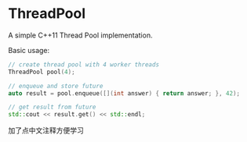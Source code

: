 ThreadPool
==========

A simple C++11 Thread Pool implementation.

Basic usage:
```c++
// create thread pool with 4 worker threads
ThreadPool pool(4);

// enqueue and store future
auto result = pool.enqueue([](int answer) { return answer; }, 42);

// get result from future
std::cout << result.get() << std::endl;

```

加了点中文注释方便学习